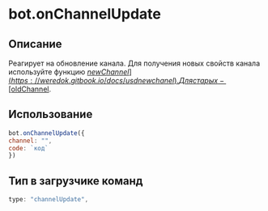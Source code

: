# bot.onChannelUpdate

## Описание 
Реагирует на обновление канала. Для получения новых свойств канала используйте функцию [$newChannel](https://weredok.gitbook.io/docs/usdnewchanel). Для старых - [$oldChannel](https://weredok.gitbook.io/docs/usdoldchannel).

## Использование
```javascript
bot.onChannelUpdate({
channel: "",
code: `код`
})
```

## Тип в загрузчике команд
```javascript
type: "channelUpdate",
```
